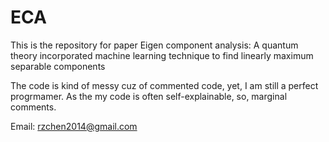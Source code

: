 # ECA
This is the repository for paper Eigen component analysis: A quantum theory incorporated machine learning technique to find linearly maximum separable components

The code is kind of messy cuz of commented code, yet, I am still a perfect progrmamer. As the my code is often self-explainable, so, marginal comments. 

Email: rzchen2014@gmail.com
